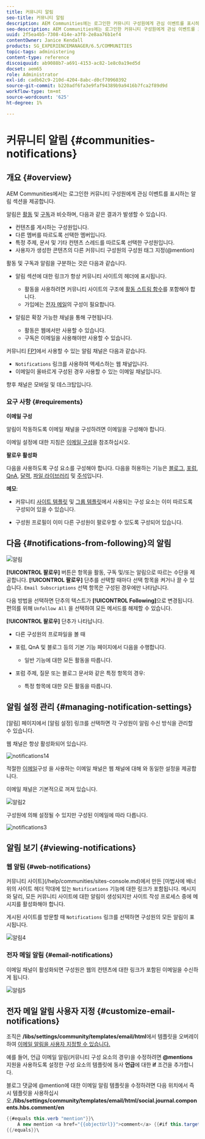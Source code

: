 ```yaml
---
title: 커뮤니티 알림
seo-title: 커뮤니티 알림
description: AEM Communities에는 로그인한 커뮤니티 구성원에게 관심 이벤트를 표시하는 알림이 있습니다
seo-description: AEM Communities에는 로그인한 커뮤니티 구성원에게 관심 이벤트를 표시하는 알림이 있습니다
uuid: 2f5ea4b5-7308-414e-a3f8-2e8aa76b1ef4
contentOwner: Janice Kendall
products: SG_EXPERIENCEMANAGER/6.5/COMMUNITIES
topic-tags: administering
content-type: reference
discoiquuid: ab9088b7-a691-4153-ac82-1e8c0a19ed5d
docset: aem65
role: Administrator
exl-id: cadb62c9-210d-4204-8abc-d0cf70960392
source-git-commit: b220adf6fa3e9faf94389b9a9416b7fca2f89d9d
workflow-type: tm+mt
source-wordcount: '625'
ht-degree: 1%

---
```


# 커뮤니티 알림 {#communities-notifications}

## 개요 {#overview}

AEM Communities에서는 로그인한 커뮤니티 구성원에게 관심 이벤트를 표시하는 알림 섹션을 제공합니다.

알림은 [활동](/help/communities/essentials-activities.md) 및 [구독](/help/communities/subscriptions.md)과 비슷하며, 다음과 같은 결과가 발생할 수 있습니다.

* 컨텐츠를 게시하는 구성원입니다.
* 다른 멤버를 따르도록 선택한 멤버입니다.
* 특정 주제, 문서 및 기타 컨텐츠 스레드를 따르도록 선택한 구성원입니다.
* 사용자가 생성한 콘텐츠의 다른 커뮤니티 구성원의 구성원 태그 지정(@mention)

활동 및 구독과 알림을 구분하는 것은 다음과 같습니다.

* 알림 섹션에 대한 링크가 항상 커뮤니티 사이트의 헤더에 표시됩니다.

   * 활동을 사용하려면 커뮤니티 사이트의 구조에 [활동 스트림 함수](/help/communities/functions.md#activity-stream-function)를 포함해야 합니다.
   * 가입에는 [전자 메일](/help/communities/email.md)의 구성이 필요합니다.

* 알림은 확장 가능한 채널을 통해 구현됩니다.

   * 활동은 웹에서만 사용할 수 있습니다.
   * 구독은 이메일을 사용해야만 사용할 수 있습니다.

커뮤니티 [FP1](/help/communities/deploy-communities.md#latestfeaturepack)에서 사용할 수 있는 알림 채널은 다음과 같습니다.

* `Notifications` 링크를 사용하여 액세스하는 웹 채널입니다.
* 이메일이 올바르게 구성된 경우 사용할 수 있는 이메일 채널입니다.

향후 채널은 모바일 및 데스크탑입니다.

### 요구 사항 {#requirements}

**이메일 구성**

알림이 작동하도록 이메일 채널을 구성하려면 이메일을 구성해야 합니다.

이메일 설정에 대한 지침은 [이메일 구성](/help/communities/analytics.md)을 참조하십시오.

**팔로우 활성화**

다음을 사용하도록 구성 요소를 구성해야 합니다. 다음을 허용하는 기능은 [블로그](/help/communities/blog-feature.md), [포럼](/help/communities/forum.md), [QnA](/help/communities/working-with-qna.md), [달력](/help/communities/calendar.md), [파일 라이브러리](/help/communities/file-library.md) 및 [주석](/help/communities/comments.md)입니다.

**메모**:

* 커뮤니티 [사이트 템플릿](/help/communities/sites.md) 및 [그룹 템플릿](/help/communities/tools-groups.md)에서 사용되는 구성 요소는 이미 따르도록 구성되어 있을 수 있습니다.

* 구성원 프로필이 이미 다른 구성원이 팔로우할 수 있도록 구성되어 있습니다.

## 다음 {#notifications-from-following}의 알림

![알림](assets/notifications.png)

**[!UICONTROL 팔로우]** 버튼은 항목을 활동, 구독 및/또는 알림으로 따르는 수단을 제공합니다. **[!UICONTROL 팔로우]** 단추를 선택할 때마다 선택 항목을 켜거나 끌 수 있습니다. `Email Subscriptions` 선택 항목은 구성된 경우에만 나타납니다.

다음 방법을 선택하면 단추의 텍스트가 **[!UICONTROL Following]**&#x200B;으로 변경됩니다. 편의를 위해 `Unfollow All` 을 선택하여 모든 메서드를 해제할 수 있습니다.

**[!UICONTROL 팔로우]** 단추가 나타납니다.

* 다른 구성원의 프로파일을 볼 때
* 포럼, QnA 및 블로그 등의 기본 기능 페이지에서 다음을 수행합니다.

   * 일반 기능에 대한 모든 활동을 따릅니다.

* 포럼 주제, 질문 또는 블로그 문서와 같은 특정 항목의 경우:

   * 특정 항목에 대한 모든 활동을 따릅니다.

## 알림 설정 관리 {#managing-notification-settings}

[알림] 페이지에서 [알림 설정] 링크를 선택하면 각 구성원이 알림 수신 방식을 관리할 수 있습니다.

웹 채널은 항상 활성화되어 있습니다.

![notifications14](assets/notifications1.png)

적절한 [이메일](/help/communities/email.md)구성 을 사용하는 이메일 채널은 웹 채널에 대해 와 동일한 설정을 제공합니다.

이메일 채널은 기본적으로 꺼져 있습니다.

![알림2](assets/notifications2.png)

구성원에 의해 설정될 수 있지만 구성된 이메일에 따라 다릅니다.

![notifications3](assets/notifications3.png)

## 알림 보기 {#viewing-notifications}

### 웹 알림 {#web-notifications}

커뮤니티 사이트](/help/communities/sites-console.md)에서 만든 [마법사에 배너 위의 사이트 헤더 막대에 있는 `Notifications` 기능에 대한 링크가 포함됩니다. 메시지와 달리, 모든 커뮤니티 사이트에 대한 알림이 생성되지만 사이트 작성 프로세스 중에 메시지를 활성화해야 합니다.

게시된 사이트를 방문할 때 `Notifications` 링크를 선택하면 구성원의 모든 알림이 표시됩니다.

![알림4](assets/notifications4.png)

### 전자 메일 알림 {#email-notifications}

이메일 채널이 활성화되면 구성원은 웹의 컨텐츠에 대한 링크가 포함된 이메일을 수신하게 됩니다.

![알림5](assets/notifications5.png)

## 전자 메일 알림 사용자 지정 {#customize-email-notifications}

조직은 **/libs/settings/community/templates/email/html**&#x200B;에서 템플릿을 오버레이하여 [이메일 알림을 사용자 지정할 수 있습니다.](/help/communities/client-customize.md#overlays)

예를 들어, 언급 이메일 알림(커뮤니티 구성 요소의 경우)을 수정하려면 **@mentions** 지원을 사용하도록 설정한 구성 요소의 템플릿에 동사 **언급**&#x200B;에 대한 **if** 조건을 추가합니다.

블로그 댓글에 @mention에 대한 이메일 알림 템플릿을 수정하려면 다음 위치에서 즉시 템플릿을 사용하십시오.**/libs/settings/community/templates/email/html/social.journal.components.hbs.comment/en**

```java
{{#equals this.verb "mention"}}\
    A new mention <a href="{{objectUrl}}">comment</a> {{#if this.target.properties.[jcr:title]}}to the article "{{{target.displayName}}}" {{/if}}was added by {{{user.name}}} on {{dateUtil this.published format="EEE, d MMM yyyy HH:mm:ss z"}}.\n \
{{/equals}}\
```

